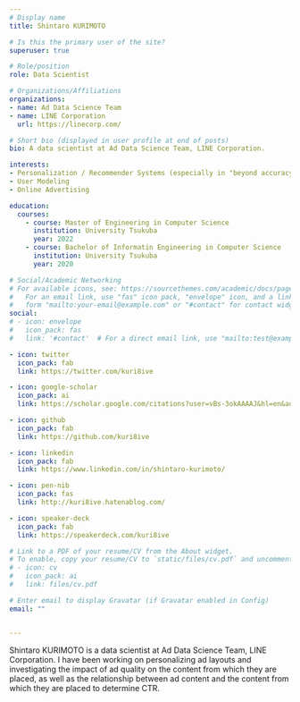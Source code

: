 ```yaml
---
# Display name
title: Shintaro KURIMOTO

# Is this the primary user of the site?
superuser: true

# Role/position
role: Data Scientist

# Organizations/Affiliations
organizations:
- name: Ad Data Science Team
- name: LINE Corporation 
  url: https://linecorp.com/

# Short bio (displayed in user profile at end of posts)
bio: A data scientist at Ad Data Science Team, LINE Corporation.

interests:
- Personalization / Recommender Systems (especially in "beyond accuracy")
- User Modeling
- Online Advertising

education:
  courses:
    - course: Master of Engineering in Computer Science
      institution: University Tsukuba
      year: 2022
    - course: Bachelor of Informatin Engineering in Computer Science
      institution: University Tsukuba
      year: 2020

# Social/Academic Networking
# For available icons, see: https://sourcethemes.com/academic/docs/page-builder/#icons
#   For an email link, use "fas" icon pack, "envelope" icon, and a link in the
#   form "mailto:your-email@example.com" or "#contact" for contact widget.
social:
# - icon: envelope
#   icon_pack: fas
#   link: '#contact'  # For a direct email link, use "mailto:test@example.org".

- icon: twitter
  icon_pack: fab
  link: https://twitter.com/kuri8ive

- icon: google-scholar
  icon_pack: ai
  link: https://scholar.google.com/citations?user=vBs-3okAAAAJ&hl=en&authuser=3

- icon: github
  icon_pack: fab
  link: https://github.com/kuri8ive

- icon: linkedin
  icon_pack: fab
  link: https://www.linkedin.com/in/shintaro-kurimoto/

- icon: pen-nib
  icon_pack: fas
  link: http://kuri8ive.hatenablog.com/

- icon: speaker-deck
  icon_pack: fab
  link: https://speakerdeck.com/kuri8ive

# Link to a PDF of your resume/CV from the About widget.
# To enable, copy your resume/CV to `static/files/cv.pdf` and uncomment the lines below.
# - icon: cv
#   icon_pack: ai
#   link: files/cv.pdf

# Enter email to display Gravatar (if Gravatar enabled in Config)
email: ""


---
```


Shintaro KURIMOTO is a data scientist at Ad Data Science Team, LINE Corporation. I have been working on personalizing ad layouts and investigating the impact of ad quality on the content from which they are placed, as well as the relationship between ad content and the content from which they are placed to determine CTR.


<!-- His personality traits can be summarized as follows: -->

<!-- The resume is available in [PDF {{< icon name="download" pack="fas" >}}](https://github.com/shunk031/cv/releases/latest/download/cv.pdf). -->
